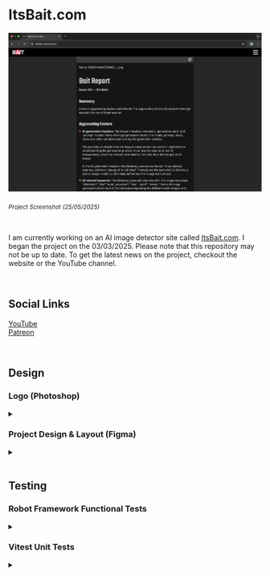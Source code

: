 # ItsBait.com

<img src="PromoImage.png" width="1000"/>

<sub><i>Project Screenshot (25/05/2025)</i></sub>

<br/>

I am currently working on an AI image detector site called [ItsBait.com](https://itsbait.com/). I began the project on the 03/03/2025. Please note that this repository may not be up to date. To get the latest news on the project, checkout the website or the YouTube channel.

<br/>

## Social Links
[YouTube](https://www.youtube.com/@its_bait)<br/>
[Patreon](https://www.patreon.com/c/Its_BAIT)<br/>

<br/>

## Design

### Logo (Photoshop)

<details><summary></summary>
  
<br/>

The project logo was designed in Photoshop. I use Photoshop because it is a familiar tool due to my background in photography. I work in a non-destructive way, taking a layered approach.  I also created my own font to avoid potential future copyright issues.

<img src="project-logo-photoshop.png" alt="Project logo in Photoshop" width="600"/>

<sub><i>Project logo in Photoshop</i></sub>

<br/>

</details>

### Project Design & Layout (Figma)

<details><summary></summary>
  
<br/>

[Figma Project](https://www.figma.com/design/syI8LP7xcRRHivfSHIyY49/It-s-Bait?node-id=0-1&t=ol3NF4RAXrJtyyDr-1)

<br/>

<img src="figma-mobile-layout.png" alt="Project mobile layout in Figma" width="600"/>

<sub><i>Project mobile layout in Figma</i></sub>

<br/>

</details>

<br/>

## Testing

### Robot Framework Functional Tests

<details><summary></summary>
  
<br/>
  
I am using Robot Framework for functional tests. With Robot Framework I can run tests which simulate user behavior. With this software, I can watch live as the test unfolds on my site. My current tests upload images and then ensure that specific text is found in the report. The tests themselves are in another one of my [repositories](https://github.com/KrisHHFI/Its-Bait-Robot-Tests).

<br/>

Currently, I have a generic function which goes to the site, presses the upload button and then uploads an image (according to the passed file location). Then, the test checks for image specific text in the Bait report.

<img src="robot-framework-test-result.png" alt="Results from one of the .robot test files." width="600"/>

<sub><i>Screenshot of one of the .robot test files.</i></sub>

<br/>

</details>

### Vitest Unit Tests

<details><summary></summary>
  
<br/>
  
In the project I am using Vitest for unit testing. The React project was built using Vite, so Vitest (which is a Vite package) seemed like the obvious choice. I have established a series of tests for the project. My tests ensure that all the different pages and their content render and that the website navigation works correctly.
    
<img src="vitest-test-results.png" alt="Vitest files and test results" width="600"/>

<sub><i>Screenshot of the test files and their results</i></sub>

<br/><br/>

With Vitest you can run the tests continuously in the background. Whenever you make a change to a file the tests will run again. If the file you are working with is implicated in certain tests, then only those specific tests will run. Otherwise, all the tests will run. This means that you can work on the project and not worry about breaking things.
  
<img src="specific-vitest-test-results.png" alt="Image showing specific test files being ran" width="600"/>

<sub><i>Screenshot showing only relevant test files being ran</i></sub>

<br/><br/>

<img src="individual-vitest-test-results.png" alt="Image showing specific test results" width="600"/>

<sub><i>Screenshot showing the results of a single test</i></sub>

</details>
